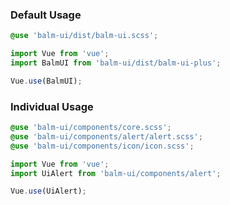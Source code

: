 ### Default Usage

```css
@use 'balm-ui/dist/balm-ui.scss';
```

```js
import Vue from 'vue';
import BalmUI from 'balm-ui/dist/balm-ui-plus';

Vue.use(BalmUI);
```

### Individual Usage

```css
@use 'balm-ui/components/core.scss';
@use 'balm-ui/components/alert/alert.scss';
@use 'balm-ui/components/icon/icon.scss';
```

```js
import Vue from 'vue';
import UiAlert from 'balm-ui/components/alert';

Vue.use(UiAlert);
```
